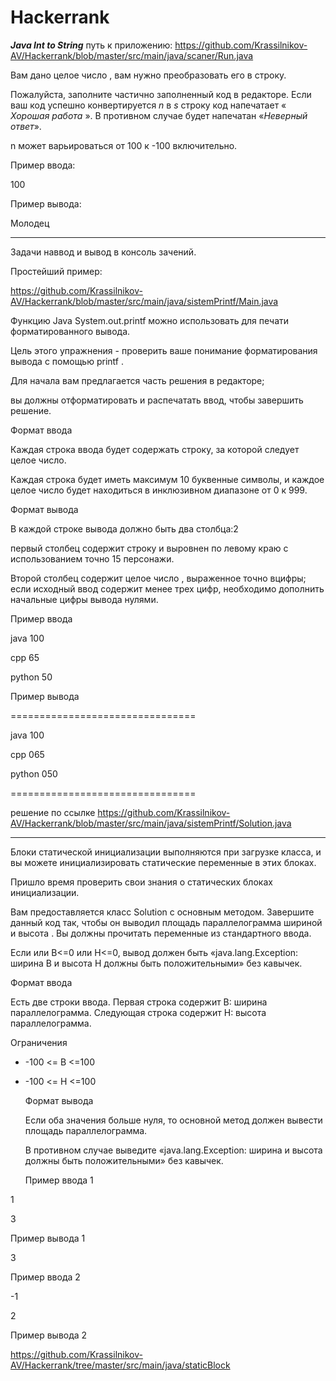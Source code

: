 # Hackerrank
 <strong><em>Java Int to String</strong></em> путь к приложению: https://github.com/Krassilnikov-AV/Hackerrank/blob/master/src/main/java/scaner/Run.java

Вам дано целое число , вам нужно преобразовать его в строку.</p>
Пожалуйста, заполните частично заполненный код в редакторе. Если ваш код успешно конвертируется <em>n</em> в <em>s</em> строку код напечатает « <em>Хорошая работа</em> ». В противном случае будет напечатан «<em>Неверный ответ</em>».</p>
</em>n</em> может варьироваться от 100 к -100  включительно.</p>
Пример ввода:</p>
100</p>
Пример вывода:</p>
Молодец</p>
_ _ _ _ _ 
Задачи наввод и вывод в консоль зачений.</p>
Простейший пример:</p> https://github.com/Krassilnikov-AV/Hackerrank/blob/master/src/main/java/sistemPrintf/Main.java</p>
Функцию Java System.out.printf можно использовать для печати форматированного вывода.</p>
 Цель этого упражнения - проверить ваше понимание форматирования вывода с помощью printf .</p>

Для начала вам предлагается часть решения в редакторе;</p>
вы должны отформатировать и распечатать ввод, чтобы завершить решение.</p>

Формат ввода</p>

Каждая строка ввода будет содержать строку, за которой следует целое число.</p>
Каждая строка будет иметь максимум 10 буквенные символы, и каждое целое число будет находиться в инклюзивном диапазоне от 0 к 999.</p>

Формат вывода</p>

В каждой строке вывода должно быть два столбца:2</p>
первый столбец содержит строку и выровнен по левому краю с использованием точно 15 персонажи.</p>
Второй столбец содержит целое число , выраженное точно вцифры; если исходный ввод содержит менее трех цифр, необходимо дополнить начальные цифры вывода нулями.</p>
Пример ввода</p>

java 100</p>
cpp 65</p>
python 50</p>
Пример вывода</p>

================================</p>
java           100</p>
cpp            065</p>
python         050</p>
================================</p>
 решение по ссылке https://github.com/Krassilnikov-AV/Hackerrank/blob/master/src/main/java/sistemPrintf/Solution.java
 _ _ _ _ _ _ _ _ _ _ _ 
 
Блоки статической инициализации выполняются при загрузке класса, и вы можете инициализировать статические переменные в этих блоках.</p>
Пришло время проверить свои знания о статических блоках инициализации. </p>
Вам предоставляется класс Solution с основным методом. Завершите данный код так, чтобы он выводил площадь параллелограмма шириной и высота . Вы должны прочитать переменные из стандартного ввода.</p>
Если  или B<=0 или H<=0, вывод должен быть «java.lang.Exception: ширина B и высота H должны быть положительными» без кавычек.</p>
Формат ввода</p>
Есть две строки ввода. Первая строка содержит B: ширина параллелограмма. Следующая строка содержит H: высота параллелограмма.</p>
Ограничения</p>
- -100 <= B <=100</p>
- -100 <= H <=100</p>
Формат вывода</p>
Если оба значения больше нуля, то основной метод должен вывести площадь параллелограмма.</p>
 В противном случае выведите «java.lang.Exception: ширина и высота должны быть положительными» без кавычек.</p>
Пример ввода 1</p>

1</p>
3</p>
Пример вывода 1</p>

3</p>
Пример ввода 2</p>

-1</p>
2</p>
Пример вывода 2</p>
https://github.com/Krassilnikov-AV/Hackerrank/tree/master/src/main/java/staticBlock</p>
